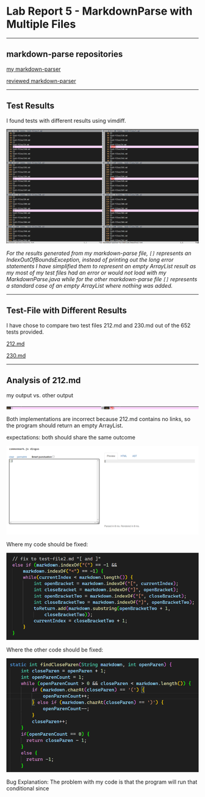 # Lab Report 5 - MarkdownParse with Multiple Files

***

## markdown-parse repositories
[my markdown-parser](https://github.com/JSN3/markdown-parser)

[reviewed markdown-parser](https://github.com/nidhidhamnani/markdown-parser)

***

## Test Results

I found tests with different results using vimdiff.

![Image](https://raw.githubusercontent.com/JSN3/cse15l-lab-reports/main/lab-report-5-photos/Part%201.png)

_For the results generated from my markdown-parse file, `[]` represents an IndexOutOfBoundsException, instead of printing out the long error statements I have simplified them to represent an empty ArrayList result as my most of my test files had an error or would not load with my MarkdownParse.java while for the other markdown-parse file `[]` represents a standard case of an empty ArrayList where nothing was added._

***

## Test-File with Different Results

I have chose to compare two test files 212.md and 230.md out of the 652 tests provided.

[212.md](https://github.com/nidhidhamnani/markdown-parser/blob/main/test-files/212.md)

[230.md](https://github.com/nidhidhamnani/markdown-parser/blob/main/test-files/230.md)

***

## Analysis of 212.md

my output vs. other output

![Image](https://raw.githubusercontent.com/JSN3/cse15l-lab-reports/main/lab-report-5-photos/Part%204a1.png)

Both implementations are incorrect because 212.md contains no links, so the program should return an empty ArrayList.

expectations: both should share the same outcome

![Image](https://raw.githubusercontent.com/JSN3/cse15l-lab-reports/main/lab-report-5-photos/Part%204b.png)

Where my code should be fixed:

![Image](https://raw.githubusercontent.com/JSN3/cse15l-lab-reports/main/lab-report-5-photos/Part%205a2.png)

Where the other code should be fixed:

![Image](https://raw.githubusercontent.com/JSN3/cse15l-lab-reports/main/lab-report-5-photos/Part%205b.png)

Bug Explanation:
The problem with my code is that the program will run that conditional since 

